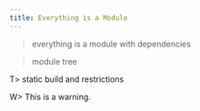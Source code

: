 ```yaml
---
title: Everything is a Module
---
```


> everything is a module with dependencies

> module tree

T> static build and restrictions

W> This is a warning.

